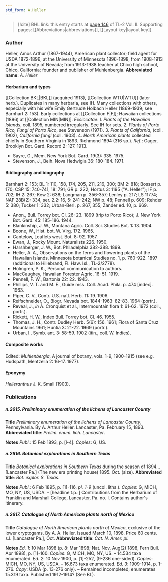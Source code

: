 ```yaml
---
std_form: A.Heller
---
```


> [!cite] BHL link: this entry starts at [page 146](https://www.biodiversitylibrary.org/page/33068388) of TL-2 Vol. II.
> Supporting pages: [[Abbreviations|abbreviations]], [[Layout key|layout key]].

### Author

Heller, Amos Arthur (1867-1944), American plant collector; field agent for USDA 1872-1896; at the University of Minnesota 1896-1898, from 1908-1913 at the University of Nevada; from 1913-1938 teacher at Chico high school, Chico, California; founder and publisher of Muhlenbergia. 
**Abbreviated name**: *A. Heller*

#### Herbarium and types

[[Collection BKL|BKL]] (acquired 1913), [[Collection WTU|WTU]] (later herb.). Duplicates in many herbaria, see IH. Many collections with others, especially with his wife Emily Gertrude Holbach Heller (1869-1939; see Barnhart 2: 153). Early collections at [[Collection F|F]]; Hawaiian collections (1896) at [[Collection MIN|MIN]].
*Exsiccatae*: I. *Plants of the Hawaiian Islands*, coll. 1895, numbered irregularly. See IH for sets. 2. *Plants of Porto Rico, Fungi of Porto Rico*, see Stevenson (1971). 3. *Plants of California*, (coll. 1902), *California fungi* (coll. 1903). 4. *North American plants* collected chiefly in Southern Virginia in 1893. Richmond 1894 (316 sp.).
*Ref*.: Gager, Brooklyn Bot. Gard. Record 2: 127. 1913.
- Sayre, G., Mem. New York Bot. Gard. 19(3): 335. 1975.
- Stevenson, J., Beih. Nova Hedwigia 36: 180-184. 1971.

#### Bibliography and biography

Barnhart 2: 153; BL 1: 110, 158, 174, 205, 211, 216, 300; BM 2: 818; Bossert p. 170; CSP 15: 740-741, 18: 791; GR p. 222; Hortus 3: 1195 ("A. Heller"); IF p. 702; IH 2: 267; Kew 2: 638; Langman p. 356-357; Lenley p. 217; LS 11774; NAF 28B(2): 334, ser. 2.2: 16, 5: 241-242; NW p. 48; Pennell p. 609; Rehder 5: 380; Tucker 1: 332; Urban-Berl. p. 267, 355; Zander ed. 10, p. 669.
- Anon., Bull. Torrey bot. Cl. 26: 23. 1899 (trip to Porto Rico); J. New York Bot. Gard. 45: 185-186. 1944.
- Blankinship, J. W., Montana Agric. Coll. Sci. Studies Bot. 1: 13. 1904.
- Boone, W., Hist. bot. W. Virg. 172. 1965.
- Cantelow, Leaflets west. Bot. 8: 92. 1957.
- Ewan, J., Rocky Mount. Naturalists 226. 1950.
- Harshberger, J. W., Bot. Philadelphia 382-388. 1899.
- Heller, A. A., Observations on the ferns and flowering plants of the Hawaiian Islands, Minnesota botanical Studies no. 1, p. 760-922. 1897 (additional to Hillebrand, Fl. Haw. Isl., TL-2/2778).
- Holmgren, P. K., Personal communication to authors.
- MacCaughey, Hawaiian Forester Agric. 16: 51. 1919.
- Pennell, F. W., Bartonia 22: 22. 1943.
- Phillips, V. T. and M. E., Guide mss. Coll. Acad. Phila. p. 474 \[index\]. 1963.
- Piper, C. V., Contr. U.S. natl. Herb. 11: 19. 1906.
- Reifschneider, O., Biogr. Nevada bot. 1844-1963: 82-83. 1964 (portr.).
- Reveal, J., *in* A. Cronquist et al., Intermountain flora 1: 61-62. 1972 (coll., portr.).
- Rickett, H. W., Index Bull. Torrey bot. Cl. 46. 1955.
- Thomas, J. H., Contr. Dudley Herb. 5(6): 156. 1961; Flora of Santa Cruz Mountains 1961; Huntia 3: 21-22. 1969 (portr.).
- Urban, I., Symb. ant. 3: 58-59. 1902 (itin., coll. W. Indies).

#### Composite works

Edited: *Muhlenbergia*, A journal of botany, vols. 1-9, 1900-1915 (see e.g. Hudspath, Mentzelia 2: 16-17. 1977).

#### Eponymy

*Helleranthus* J. K. Small (1903).

### Publications

##### n.2615. Preliminary enumeration of the lichens of Lancaster County

**Title**
*Preliminary enumeration of the lichens of Lancaster County*, Pennsylvania. By A. Arthur Heller. Lancaster, Pa. February 15, 1893.
**Abbreviated title**: *Prelim. enum. lich. Lancaster*.

**Notes**
*Publ*.: 15 Feb 1893, p. \[l-4\]. *Copies*: G, US.

##### n.2616. Botanical explorations in Southern Texas

**Title**
*Botanical explorations in Southern Texas* during the season of 1894... \[Lancaster Pa.\] (The new era printing house) 1895. Oct. (size).
**Abbreviated title**: *Bot. explor. S. Texas*.

**Notes**
*Publ*.: 6 Feb 1895, p. \[1\]-116, *pl. 1-9* (uncol. liths.). *Copies*: G, MICH, MO, NY, US, USDA. – \[headline t.p.:\] Contributions from the Herbarium of Franklin and Marshall College, Lancaster, Pa. no. I. Contains author's itinerary.

##### n.2617. Catalogue of North American plants north of Mexico

**Title**
*Catalogue of North American plants north of Mexico*, exclusive of the lower cryptogams. By A. A. Heller. Issued March 10, 1898. Price 60 cents. s.l. \[Lancaster Pa.\], Oct.
**Abbreviated title**: *Cat. N. Amer. pl.*

**Notes**
*Ed. 1*: 10 Mar 1898 (p. 8: Mar 1898; Nat. Nov. Aug(2) 1898, Fern Bull. Apr 1898), p. \[1\]-160. *Copies*: G, MICH, MO, NY, US. – 14.534 taxa enumerated.
*Ed. 2*: 10 Nov 1900, p. \[1\]-252, (9-236 one-sided). *Copies*: MICH, MO, NY, US, USDA. – 16.673 taxa enumerated.
*Ed. 3*: 1909-1914, p. 1-276. *Copy*: USDA (p. 13-276 only). – Remained incompleted; enumerates 15.319 taxa. Published 1912-1914? (See BL).

